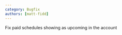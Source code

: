 ```yaml
---
category: Bugfix
authors: [matt-fidd]
---
```


Fix paid schedules showing as upcoming in the account
